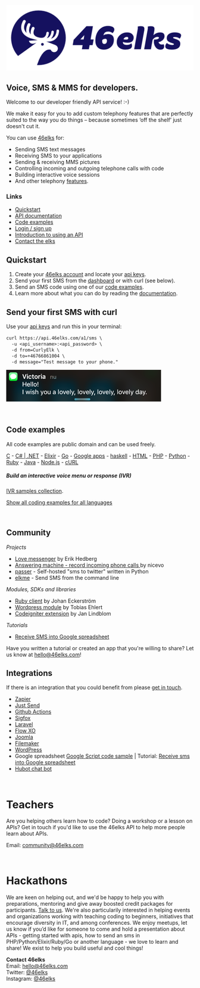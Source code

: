 ![46elks-logo](code-examples/logo.png)

## Voice, SMS & MMS for developers.

Welcome to our developer friendly API service! :-)

We make it easy for you to add custom telephony features that are perfectly suited to the way you do things – because sometimes ‘off the shelf’ just doesn't cut it.

You can use [46elks](https://www.46elks.com) for:

* Sending SMS text messages
* Receiving SMS to your applications
* Sending & receiving MMS pictures
* Controlling incoming and outgoing telephone calls with code
* Building interactive voice sessions
* And other telephony [features](https://www.46elks.com/features).


### Links

  * [Quickstart](#quickstart)
  * [API documentation](https://www.46elks.com/api-docs#introduction)
  * [Code examples](#code-examples)
  * [Login / sign up](https://46elks.com/dashboard)
  * [Introduction to using an API](https://zapier.com/learn/apis/)
  * [Contact the elks](https://www.46elks.com/help#contact)

## Quickstart

1. Create your [46elks account](https://www.46elks.com/create-account) and locate your [api keys](https://46elks.com/account).
2. Send your first SMS from the [dashboard](https://www.46elks.com/dashboard) or with curl (see below).
3. Send an SMS code using one of our [code examples](code-examples).
4. Learn more about what you can do by reading the [documentation](https://46elks.com/docs).


## Send your first SMS with curl

Use your [api keys](https://46elks.com/dashboard) and run this in your terminal:

```
curl https://api.46elks.com/a1/sms \
  -u <api_username>:<api_password> \
  -d from=CurlyElk \
  -d to=+46766861004 \
  -d message="Test message to your phone."
```

![sms-on-mobile-phone](code-examples/sms-iphone-hello-416x85.png)


<br>

## Code examples

All code examples are public domain and can be used freely.

[C](code-examples/c) -
[C# | .NET](code-examples/c-sharp) -
[Elixir](code-examples/Elixir) -
[Go](code-examples/Go) -
[Google apps](code-examples/Google%20apps%20script) -
[haskell](code-examples/Haskell) -
[HTML](code-examples/HTML) -
[PHP](code-examples/PHP) -
[Python](code-examples/Python) -
[Ruby](code-examples/Ruby) -
[Java]( code-examples/Java) -
[Node.js](code-examples/Node) -
[cURL](code-examples/cURL)

##### Build an interactive voice menu or response (IVR)

[IVR samples collection](code-examples/Voice-IVR-interactive-voice-menus).

[Show all coding examples for all languages](code-examples)

<br>

## Community
*Projects*
* [Love messenger](https://github.com/gish/love-messenger) by Erik Hedberg
* [Answering machine - record incoming phone calls ](https://github.com/nicevo/46elks_recorder) by nicevo
* [passer](https://github.com/46elks/passer) - Self-hosted "sms to twitter" written in Python
* [elkme](https://github.com/46elks/elkme) - Send SMS from the command line

*Modules, SDKs and libraries*
* [Ruby client](https://github.com/jage/elk) by Johan Eckerström
* [Wordpress module](https://github.com/tobiasehlert/WP-SMS-46elks) by Tobias Ehlert
* [Codeigniter extension](https://github.com/nyfagel/codeigniter-46elks) by Jan Lindblom

*Tutorials*
* [Receive SMS into Google spreadsheet](https://medium.com/@46elks/receive-sms-into-google-spreadsheet-435b51393493#.9ku01h462)


Have you written a tutorial or created an app that you're willing to share?
Let us know at hello@46elks.com!


## Integrations

If there is an integration that you could benefit from please [get in touch](mailto:ben@46elks.com).

  * [Zapier](https://zapier.com/zapbook/46elks/)
  * [Just Send](https://justsend.46elks.com/)
  * [Github Actions](https://github.com/marketplace/actions/46elks-sms)
  * [Sigfox](https://46elks.com/integrations#sigfox)
  * [Laravel](https://46elks.com/integrations#laravel)
  * [Flow XO](https://46elks.com/integrations#flowxo)
  * [Joomla](https://46elks.com/integrations#joomla)
  * [Filemaker](https://www.fmsms.com/)
  * [WordPress](https://github.com/tobiasehlert/WP-SMS-46elks)
  * Google spreadsheet [Google Script code sample](https://github.com/46elks/SMStoGoogleSheets) | Tutorial: [Receive sms into Google spreadsheet](https://medium.com/@46elks/receive-sms-into-google-spreadsheet-435b51393493#.iu690j86w)
  * [Hubot chat bot](https://github.com/github/hubot-scripts/blob/master/src/scripts/46elks.coffee)

<br>

# Teachers
Are you helping others learn how to code? Doing a workshop or a lesson on APIs?
Get in touch if you'd like to use the 46elks API to help more people learn about APIs.

Email: community@46elks.com  

<br>

# Hackathons
  We are keen on helping out, and we'd be happy to help you with preparations, mentoring and give away boosted credit packages for participants. [Talk to us](mailto:hello@46elks.com). We're also particularily interested in helping events and organizations working with teaching coding to beginners, initiatives that encourage diversity in IT, and among conferences. We enjoy meetups, let us know if you’d like for someone to come and hold a presentation about APIs - getting started with apis, how to send an sms in PHP/Python/Elixir/Ruby/Go or another language - we love to learn and share!  We exist to help you build useful and cool things!

**Contact 46elks**  
Email: hello@46elks.com  
Twitter: [@46elks](https://twitter.com/46elks)  
Instagram: [@46elks](https://www.instagram.com/46elks/)


